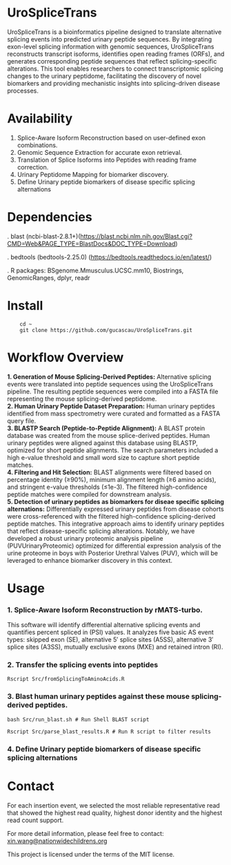 # UroSpliceTrans
UroSpliceTrans is a bioinformatics pipeline designed to translate alternative splicing events into predicted urinary peptide sequences. By integrating exon-level splicing information with genomic sequences, UroSpliceTrans reconstructs transcript isoforms, identifies open reading frames (ORFs), and generates corresponding peptide sequences that reflect splicing-specific alterations. This tool enables researchers to connect transcriptomic splicing changes to the urinary peptidome, facilitating the discovery of novel biomarkers and providing mechanistic insights into splicing-driven disease processes.

# Availability 
1. Splice-Aware Isoform Reconstruction based on user-defined exon combinations.
2. Genomic Sequence Extraction for accurate exon retrieval.
3. Translation of Splice Isoforms into Peptides with reading frame correction.
4. Urinary Peptidome Mapping for biomarker discovery.
5. Define Urinary peptide biomarkers of disease specific splicing alternations


# Dependencies

. blast (ncbi-blast-2.8.1+)(https://blast.ncbi.nlm.nih.gov/Blast.cgi?CMD=Web&PAGE_TYPE=BlastDocs&DOC_TYPE=Download)

. bedtools (bedtools-2.25.0) (https://bedtools.readthedocs.io/en/latest/)

. R packages: BSgenome.Mmusculus.UCSC.mm10, Biostrings, GenomicRanges, dplyr, readr

# Install

```
    cd ~
    git clone https://github.com/gucascau/UroSpliceTrans.git
```   

# Workflow Overview
**1. Generation of Mouse Splicing-Derived Peptides:**
Alternative splicing events were translated into peptide sequences using the UroSpliceTrans pipeline.
The resulting peptide sequences were compiled into a FASTA file representing the mouse splicing-derived peptidome.  
**2. Human Urinary Peptide Dataset Preparation:**
Human urinary peptides identified from mass spectrometry were curated and formatted as a FASTA query file.  
**3. BLASTP Search (Peptide-to-Peptide Alignment):**
A BLAST protein database was created from the mouse splice-derived peptides.
Human urinary peptides were aligned against this database using BLASTP, optimized for short peptide alignments.
The search parameters included a high e-value threshold and small word size to capture short peptide matches.  
**4. Filtering and Hit Selection:**
BLAST alignments were filtered based on percentage identity (≥90%), minimum alignment length (≥6 amino acids), and stringent e-value thresholds (≤1e-3).
The filtered high-confidence peptide matches were compiled for downstream analysis.    
**5. Detection of urinary peptides as biomarkers for diseae specific splicing alternations:**
Differentially expressed urinary peptides from disease cohorts were cross-referenced with the filtered high-confidence splicing-derived peptide matches. This integrative approach aims to identify urinary peptides that reflect disease-specific splicing alterations. Notably, we have developed a robust urinary proteomic analysis pipeline (PUVUrinaryProteomic) optimized for differential expression analysis of the urine proteome in boys with Posterior Urethral Valves (PUV), which will be leveraged to enhance biomarker discovery in this context.

# Usage

### 1. Splice-Aware Isoform Reconstruction by rMATS-turbo. 
This software will identify differential alternative splicing events and quantifies percent spliced in (PSI) values. It analyzes five basic AS event types: skipped exon (SE), alternative 5′ splice sites (A5SS), alternative 3′ splice sites (A3SS), mutually exclusive exons (MXE) and retained intron (RI).

### 2. Transfer the splicing events into peptides 
```
Rscript Src/fromSplicingToAminoAcids.R
```
### 3. Blast human urinary peptides against these mouse splicing-derived peptides.
```
bash Src/run_blast.sh # Run Shell BLAST script

Rscript Src/parse_blast_results.R # Run R script to filter results
```
### 4. Define Urinary peptide biomarkers of disease specific splicing alternations


# Contact

For each insertion event, we selected the most reliable representative read that showed the highest read quality, highest donor identity and the highest read count support. 

For more detail information, please feel free to contact: xin.wang@nationwidechildrens.org

This project is licensed under the terms of the MIT license.
